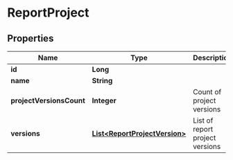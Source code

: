 
# ReportProject

## Properties
Name | Type | Description | Notes
------------ | ------------- | ------------- | -------------
**id** | **Long** |  |  [optional]
**name** | **String** |  |  [optional]
**projectVersionsCount** | **Integer** | Count of project versions |  [optional]
**versions** | [**List&lt;ReportProjectVersion&gt;**](ReportProjectVersion.md) | List of report project versions |  [optional]



